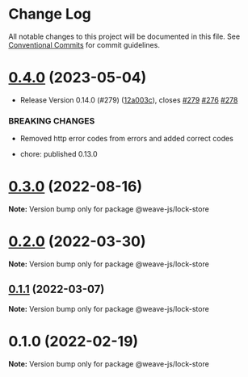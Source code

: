 # Change Log

All notable changes to this project will be documented in this file.
See [Conventional Commits](https://conventionalcommits.org) for commit guidelines.

# [0.4.0](https://github.com/weave-microservices/weave/compare/@weave-js/lock-store@0.2.0...@weave-js/lock-store@0.4.0) (2023-05-04)


* Release Version 0.14.0 (#279) ([12a003c](https://github.com/weave-microservices/weave/commit/12a003c05b2960b20810fbbad496258b5d4b0606)), closes [#279](https://github.com/weave-microservices/weave/issues/279) [#276](https://github.com/weave-microservices/weave/issues/276) [#278](https://github.com/weave-microservices/weave/issues/278)


### BREAKING CHANGES

* Removed http error codes from errors and added correct codes

* chore: published 0.13.0





# [0.3.0](https://github.com/weave-microservices/weave/compare/@weave-js/lock-store@0.2.0...@weave-js/lock-store@0.3.0) (2022-08-16)

**Note:** Version bump only for package @weave-js/lock-store





# [0.2.0](https://github.com/weave-microservices/weave/compare/@weave-js/lock-store@0.1.1...@weave-js/lock-store@0.2.0) (2022-03-30)

**Note:** Version bump only for package @weave-js/lock-store





## [0.1.1](https://github.com/weave-microservices/weave/compare/@weave-js/lock-store@0.1.0...@weave-js/lock-store@0.1.1) (2022-03-07)

**Note:** Version bump only for package @weave-js/lock-store





# 0.1.0 (2022-02-19)

**Note:** Version bump only for package @weave-js/lock-store
